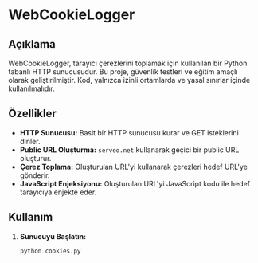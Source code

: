 # WebCookieLogger

## Açıklama

WebCookieLogger, tarayıcı çerezlerini toplamak için kullanılan bir Python tabanlı HTTP sunucusudur. Bu proje, güvenlik testleri ve eğitim amaçlı olarak geliştirilmiştir. Kod, yalnızca izinli ortamlarda ve yasal sınırlar içinde kullanılmalıdır.

## Özellikler

- **HTTP Sunucusu:** Basit bir HTTP sunucusu kurar ve GET isteklerini dinler.
- **Public URL Oluşturma:** `serveo.net` kullanarak geçici bir public URL oluşturur.
- **Çerez Toplama:** Oluşturulan URL'yi kullanarak çerezleri hedef URL'ye gönderir.
- **JavaScript Enjeksiyonu:** Oluşturulan URL'yi JavaScript kodu ile hedef tarayıcıya enjekte eder.

## Kullanım

1. **Sunucuyu Başlatın:**

   ```bash
   python cookies.py
